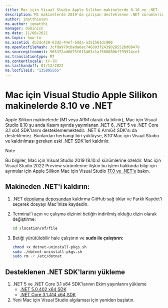 ```yaml
---
title: Mac için Visual Studio Apple Silikon makinelerde 8.10 ve .NET
description: M1 makinelerde 2019'da çalışan desteklenen .NET sürümlerini alma adımları.
author: jmatthiesen
ms.author: jomatthi
manager: dominicn
ms.date: 11/08/2021
ms.topic: how-to
ms.assetid: db2dc420-63d2-44ef-bdda-a351561dc900
ms.openlocfilehash: 3cfda970cbada8ac746603f2439028552bd08478
ms.sourcegitcommit: 965372ad0d75f015403c1af508080bf799914ce3
ms.translationtype: MT
ms.contentlocale: tr-TR
ms.lasthandoff: 01/12/2022
ms.locfileid: "135805565"
---
```

# <a name="visual-studio-for-mac-810-and-net-on-apple-silicon-machines"></a>Mac için Visual Studio Apple Silikon makinelerde 8.10 ve .NET

Apple Silikon makinelerde (M1 veya ARM olarak da bilinir), Mac için Visual Studio 8.10 şu anda Kasım ayında yayımlanan .NET 6, .NET 5 ve .NET Core 3.1 x64 SDK'larını desteklememektedir. .NET 6 Arm64 SDK'sı da desteklemez. Bunlardan herhangi biri yüklüyse, 8.10'Mac için Visual Studio ve kaldırılması gereken eski .NET SDK'leri kaldırılır. 

> [!NOTE]
> Bu bilgiler, Mac için Visual Studio 2019 (8.10.x) sürümlerine özeldir. Mac için Visual Studio 2022 Preview sürümlerine ilişkin bu işlem hakkında bilgi için ayrıntılar için Apple Silikon Mac için Visual Studio [17.0 ve .NET'e](/visualstudio/mac/uninstall-net-2022) bakın.

## <a name="uninstall-net-from-your-machine"></a>Makineden .NET'i kaldırın: 

1. .NET [depolama deposundan](https://github.com/dotnet/sdk/blob/main/scripts/obtain/uninstall/dotnet-uninstall-pkgs.sh) kaldırma GitHub sağ tıklar ve Farklı Kaydet'i seçerek dosyayı Mac'inize kaydedin. 
2. Terminal'i açın ve çalışma dizinini betiğin indirilmiş olduğu dizin olarak değiştirme:
 
    ```bash
    cd /location/of/file
    ```
3. Betiği yürütülebilir hale çalıştırın ve **sudo ile çalıştırın:**

    ```bash
    chmod +x dotnet-uninstall-pkgs.sh 
    sudo ./dotnet-uninstall-pkgs.sh
    sudo rm -r /etc/dotnet
    ```  

## <a name="install-supported-net-sdks"></a>Desteklenen .NET SDK'larını yükleme

1. .NET 5 ve .NET Core 3.1 x64 SDK'larının Ekim yayınlarını yükleme 
    - [.NET 5.0.402 x64 SDK](https://download.visualstudio.microsoft.com/download/pr/88bc1553-e90f-4a4f-9574-65d9a5065cd2/1d5646e1abb8b4d4a61ba0b0be976047/dotnet-sdk-5.0.402-osx-x64.pkg)
    - [.NET Core 3.1.414 x64 SDK](https://download.visualstudio.microsoft.com/download/pr/0517421d-3300-42c7-a420-e42d55068126/76b722e65c0745962156e622ed76501c/dotnet-sdk-3.1.414-osx-x64.pkg)
2. Yeni Mac için Visual Studio algılaması için yeniden başlatın. 
